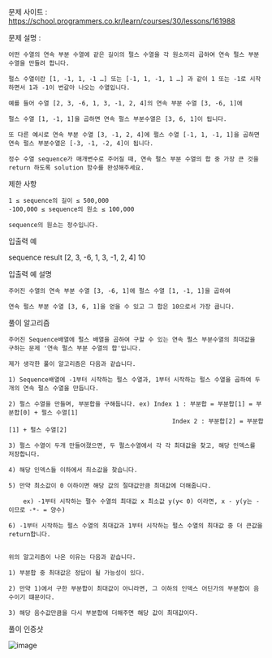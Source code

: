 문제 사이트 : https://school.programmers.co.kr/learn/courses/30/lessons/161988

문제 설명 :

    어떤 수열의 연속 부분 수열에 같은 길이의 펄스 수열을 각 원소끼리 곱하여 연속 펄스 부분 수열을 만들려 합니다.
    
    펄스 수열이란 [1, -1, 1, -1 …] 또는 [-1, 1, -1, 1 …] 과 같이 1 또는 -1로 시작하면서 1과 -1이 번갈아 나오는 수열입니다.
    
    예를 들어 수열 [2, 3, -6, 1, 3, -1, 2, 4]의 연속 부분 수열 [3, -6, 1]에 
    
    펄스 수열 [1, -1, 1]을 곱하면 연속 펄스 부분수열은 [3, 6, 1]이 됩니다. 
    
    또 다른 예시로 연속 부분 수열 [3, -1, 2, 4]에 펄스 수열 [-1, 1, -1, 1]을 곱하면 연속 펄스 부분수열은 [-3, -1, -2, 4]이 됩니다.
    
    정수 수열 sequence가 매개변수로 주어질 때, 연속 펄스 부분 수열의 합 중 가장 큰 것을 return 하도록 solution 함수를 완성해주세요.

제한 사항

    1 ≤ sequence의 길이 ≤ 500,000
    -100,000 ≤ sequence의 원소 ≤ 100,000

    sequence의 원소는 정수입니다.

입출력 예

sequence	                  result
[2, 3, -6, 1, 3, -1, 2, 4]	10

입출력 예 설명

    주어진 수열의 연속 부분 수열 [3, -6, 1]에 펄스 수열 [1, -1, 1]을 곱하여
    
    연속 펄스 부분 수열 [3, 6, 1]을 얻을 수 있고 그 합은 10으로서 가장 큽니다.

풀이 알고리즘

    주어진 Sequence배열에 펄스 배열을 곱하여 구할 수 있는 연속 펄스 부분수열의 최대값을 구하는 문제 '연속 펄스 부분 수열의 합'입니다.
    
    제가 생각한 풀이 알고리즘은 다음과 같습니다.
    
    1) Sequence배열에 -1부터 시작하는 펄스 수열과, 1부터 시작하는 펄스 수열을 곱하여 두개의 연속 펄스 수열을 만듭니다.
    
    2) 펄스 수열을 만들며, 부분합을 구해둡니다. ex) Index 1 : 부분합 = 부분합[1] = 부분합[0] + 펄스 수열[1]
                                                 Index 2 : 부분합[2] = 부분합[1] + 펄스 수열[2]
                                                 
    3) 펄스 수열이 두개 만들어졌으면, 두 펄스수열에서 각 각 최대값을 찾고, 해당 인덱스를 저장합니다.
    
    4) 해당 인덱스들 이하에서 최소값을 찾습니다.
    
    5) 만약 최소값이 0 이하이면 해당 값의 절대값만큼 최대값에 더해줍니다.
    
        ex) -1부터 시작하는 펄수 수열의 최대값 x 최소값 y(y< 0) 이라면, x - y(y는 -이므로 -*- = 양수)
        
    6) -1부터 시작하는 펄스 수열의 최대값과 1부터 시작하는 펄스 수열의 최대값 중 더 큰값을 return합니다.
    
    
    위의 알고리즘이 나온 이유는 다음과 같습니다.
    
    1) 부분합 중 최대값은 정답이 될 가능성이 있다.
    
    2) 만약 1)에서 구한 부분합이 최대값이 아니라면, 그 이하의 인덱스 어딘가의 부분합이 음수이기 떄문이다.
    
    3) 해당 음수값만큼을 다시 부분합에 더해주면 해당 값이 최대값이다.
    
    
    
풀이 인증샷

![image](https://user-images.githubusercontent.com/57944215/230906015-894b49b9-9d69-40f2-b4b5-fede59cb6b96.png)
